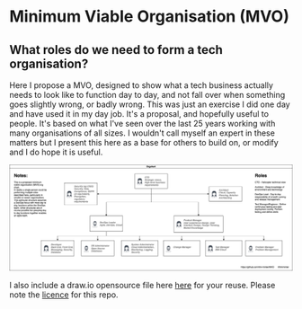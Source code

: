 # Minimum Viable Organisation (MVO)
## What roles do we need to form a tech organisation?

Here I propose a MVO, designed to show what a tech business actually needs to look like to function day to day, and not fall over when something goes slightly wrong, or badly wrong. This was just an exercise I did one day and have used it in my day job. It's a proposal, and hopefully useful to people. It's based on what I've seen over the last 25 years working with many organisations of all sizes. I wouldn't call myself an expert in these matters but I present this here as a base for others to build on, or modify and I do hope it is useful.

![Image of MVO](https://github.com/tim-minter/MVO/blob/main/minimum%20viable%20organisation%20(generic).png)

I also include a draw.io opensource file here [here](https://github.com/tim-minter/MVO/blob/main/minimum%20viable%20organisation%20(generic).drawio) for your reuse. Please note the [licence](https://github.com/tim-minter/MVO/blob/main/LICENSE) for this repo.
